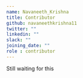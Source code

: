 ```yaml
---
name: Navaneeth_Krishna
title: Contributor
github: navaneethkrishna11
twitter: ""
linkedin: ""
slack: ""
joining_date: ""
role : contributor
---
```


Still waiting for this
